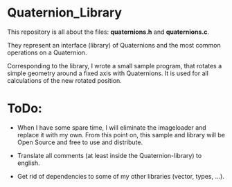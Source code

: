 # Quaternion_Library

This repository is all about the files: **quaternions.h** and **quaternions.c**.

They represent an interface (library) of Quaternions and the most common operations on a Quaternion.

Corresponding to the library, I wrote a small sample program, that rotates a simple geometry around a fixed axis
with Quaternions. It is used for all calculations of the new rotated position.

# ToDo:

- When I have some spare time, I will eliminate the imageloader and replace it with my own.
    From this point on, this sample and library will be Open Source and free to use and distribute.

- Translate all comments (at least inside the Quaternion-library) to english.

- Get rid of dependencies to some of my other libraries (vector, types, ...).
